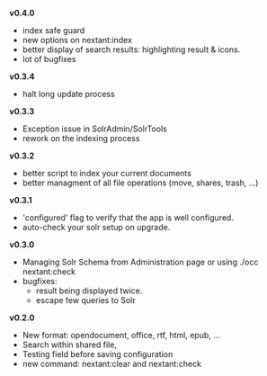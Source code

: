 **v0.4.0**
- index safe guard
- new options on nextant:index
- better display of search results: highlighting result & icons.
- lot of bugfixes


**v0.3.4**
* halt long update process


**v0.3.3**
* Exception issue in SolrAdmin/SolrTools
* rework on the indexing process


**v0.3.2**
* better script to index your current documents
* better managment of all file operations (move, shares, trash, ...)


**v0.3.1**
* 'configured' flag to verify that the app is well configured.
* auto-check your solr setup on upgrade.


**v0.3.0**
* Managing Solr Schema from Administration page or using ./occ nextant:check 
* bugfixes:
  - result being displayed twice.
  - escape few queries to Solr


**v0.2.0**
* New format: opendocument, office, rtf, html, epub, ...
* Search within shared file,
* Testing field before saving configuration
* new command: nextant:clear and nextant:check

